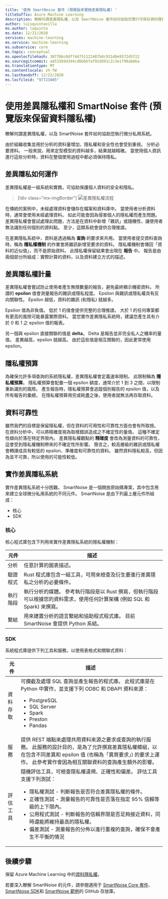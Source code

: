 ```yaml
---
title: '使用 SmartNoise 套件 (預覽版來實施差異隱私權) '
titleSuffix: Azure Machine Learning
description: 瞭解何謂差異隱私權，以及 SmartNoise 套件如何協助您實行可保存資料隱私權的差異私用系統。
author: luisquintanilla
ms.author: luquinta
ms.date: 12/21/2020
services: machine-learning
ms.service: machine-learning
ms.subservice: core
ms.topic: conceptual
ms.openlocfilehash: 307786c0df744751122487b8c931d0e9572d5f22
ms.sourcegitcommit: a4533b9d3d4cd6bb6faf92dd91c2c3e1f98ab86a
ms.translationtype: MT
ms.contentlocale: zh-TW
ms.lasthandoff: 12/22/2020
ms.locfileid: "97723485"
---
```

# <a name="preserve-data-privacy-by-using-differential-privacy-and-the-smartnoise-package-preview"></a>使用差異隱私權和 SmartNoise 套件 (預覽版來保留資料隱私權) 

瞭解何謂差異隱私權，以及 SmartNoise 套件如何協助您執行微分私用系統。

由於組織收集並用於分析的資料量增加，隱私權和安全性也會受到重視。 分析必要資料。 一般來說，用來定型模型的資料越多，結果就越精確。 當使用個人資訊進行這些分析時，資料在整個使用過程中都必須保持隱私。

## <a name="how-differential-privacy-works"></a>差異隱私如何運作

差異隱私權是一組系統和實務，可協助保護個人資料的安全和隱私。

> [!div class="mx-imgBorder"]
> ![差異隱私權流程](./media/concept-differential-privacy/differential-privacy-process.jpg)

在傳統的案例中，未經處理資料會儲存在檔案和資料庫中。 當使用者分析資料時，通常會使用未經處理資料。 如此可能會因為侵害個人的隱私權而產生問題。 差異隱私權會嘗試處理此問題，方法是在資料中新增「雜訊」或隨機性，讓使用者無法識別任何個別的資料點。 至少，這類系統會提供合理推諉。

在差異隱私系統中，資料是透過稱為 **查詢** 的要求來共用。 當使用者提交資料查詢時，稱為 **隱私權機制** 的作業會將雜訊新增至要求的資料。 隱私權機制會傳回「資料的近似值」，而不是原始資料。 此隱私權保留結果會出現在 **報告** 中。 報告是由兩個部分所組成：實際計算的資料，以及資料建立方式的描述。

## <a name="differential-privacy-metrics"></a>差異隱私權計量

差異隱私權會嘗試防止使用者產生無限數量的報告，避免最終顯示機密資料。 所謂的 **epsilon** 值會測量報告的雜訊或隱私程度。 Epsilon 與雜訊或隱私權具有反向關聯性。 Epsilon 越低，資料的雜訊 (和隱私) 就越多。

Epsilon 值為非負值。 低於 1 的值會提供完整的合理推諉。 大於 1 的任何專案都有更高的風險可能暴露實際資料。 當您實作差異隱私系統時，建議您產生具有介於 0 和 1 之 epsilon 值的報表。

另一個與 epsilon 直接關聯的值是 **delta**。 Delta 是報告並非完全私人之機率的量值。 差異越高，epsilon 就越高。 由於這些值是相互關聯的，因此更常使用 epsilon。

## <a name="privacy-budget"></a>隱私權預算

為確保允許多項查詢的系統隱私權，差異隱私權會定義速率限制。 此限制稱為 **隱私權預算**。 隱私權預算會配置一個 epsilon 額度，通常介於 1 到 3 之間，以限制重新識別的風險。 產生報告時，隱私權預算會追蹤個別報告的 epsilon 值，以及所有報告的彙總。 在隱私權預算用完或耗盡之後，使用者就無法再存取資料。  

## <a name="reliability-of-data"></a>資料可靠性

雖然我們的目標是保留隱私權，但在資料的可用性和可靠性方面也會有所取捨。 在資料分析中，可以將精確度視為取樣錯誤造成之不確定性的量值。 這種不確定性傾向於落在特定界限內。 差異隱私權觀點的 **精確度** 會改為測量資料的可靠性，這會受到隱私權機制帶來的不確定性所影響。 簡言之，較高層級的雜訊或隱私權會轉譯成具有較低的 epsilon、準確度和可靠性的資料。 雖然資料隱私較高，但因為並不可靠，所以使用的可能性較低。

## <a name="implementing-differentially-private-systems"></a>實作差異隱私系統

實作差異隱私系統十分困難。 SmartNoise 是一個開放原始碼專案，其中包含用來建立全球微分私用系統的不同元件。 SmartNoise 是由下列最上層元件所組成：

- 核心
- SDK

### <a name="core"></a>核心

核心程式庫包含下列用來實作差異隱私系統的隱私權機制：

|元件  |描述  |
|---------|---------|
|分析     | 任意計算的圖表描述。 |
|驗證程式     | Rust 程式庫包含一組工具，可用來檢查及衍生要進行差異隱私之分析的必要條件。          |
|執行階段     | 執行分析的媒體。 參考執行階段是以 Rust 撰寫，但執行階段可以根據您的資料需求，使用任何計算架構 (例如 SQL 和 Spark) 來撰寫。        |
|繫結     | 用來建置分析的語言繫結和協助程式程式庫。 目前 SmartNoise 會提供 Python 系結。 |

### <a name="sdk"></a>SDK

系統程式庫提供下列工具和服務，以使用表格式和關聯式資料：

|元件  |描述  |
|---------|---------|
|資料存取     | 可攔截及處理 SQL 查詢並產生報告的程式庫。 此程式庫是在 Python 中實作，並支援下列 ODBC 和 DBAPI 資料來源：<ul><li>PostgreSQL</li><li>SQL Server</li><li>Spark</li><li>Preston</li><li>Pandas</li></ul>|
|服務     | 提供 REST 端點來處理共用資料來源之要求或查詢的執行服務。 此服務的設計目的，是為了允許撰寫差異隱私權模組，以在包含不同差異和 epsilon 值 (也稱為「異質要求」) 的要求上運作。 此參考實作會因為相互關聯資料的查詢產生額外的影響。 |
|評估工具     | 隨機評估工具，可檢查隱私權違規、正確性和偏差。 評估工具支援下列測試： <ul><li>隱私權測試 - 判斷報告是否符合差異隱私權的條件。</li><li>正確性測試 - 測量報告的可靠性是否落在指定 95% 信賴等級的上下限內。</li><li>公用程式測試 - 判斷報告的信賴界限是否足夠接近資料，同時還能將維持最高的隱私權。</li><li>偏差測試 - 測量報告的分佈以進行重複的查詢，確保不會產生不平衡的情況</li></ul> |

## <a name="next-steps"></a>後續步驟

保留 Azure Machine Learning 中的[資料隱私權](how-to-differential-privacy.md)。

若要深入瞭解 SmartNoise 的元件，請參閱適用于 [SmartNoise Core 套件](https://github.com/opendifferentialprivacy/smartnoise-core)、 [SmartNoise SDK](https://github.com/opendifferentialprivacy/smartnoise-sdk)和 [SmartNoise 範例](https://github.com/opendifferentialprivacy/smartnoise-samples)的 GitHub 存放庫。